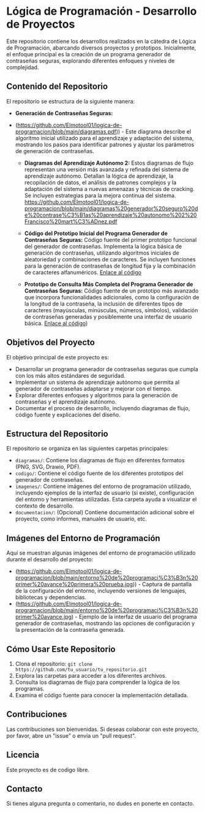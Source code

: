 # Lógica de Programación - Desarrollo de Proyectos

Este repositorio contiene los desarrollos realizados en la cátedra de Lógica de Programación, abarcando diversos proyectos y prototipos. Inicialmente, el enfoque principal es la creación de un programa generador de contraseñas seguras, explorando diferentes enfoques y niveles de complejidad.

## Contenido del Repositorio

El repositorio se estructura de la siguiente manera:

*   **Generación de Contraseñas Seguras:**

*   (https://github.com/Elmotool01/logica-de-programacion/blob/main/diagramas.pdf)) - Este diagrama describe el algoritmo inicial utilizado para el aprendizaje y adaptación del sistema, mostrando los pasos para identificar patrones y ajustar los parámetros de generación de contraseñas.

    *   **Diagramas del Aprendizaje Autónomo 2:** Estos diagramas de flujo representan una versión más avanzada y refinada del sistema de aprendizaje autónomo.  Detallan la lógica de aprendizaje, la recopilación de datos, el análisis de patrones complejos y la adaptación del sistema a nuevas amenazas y técnicas de cracking.  Se incluyen estrategias para la mejora continua del sistema. https://github.com/Elmotool01/logica-de-programacion/blob/main/diagramas%20generador%20seguro%20de%20contrase%C3%B1as%20aprendizaje%20autonomo%202%20Francisco%20mart%C3%ADnez.pdf


    *   **Código del Prototipo Inicial del Programa Generador de Contraseñas Seguras:** Código fuente del primer prototipo funcional del generador de contraseñas.  Implementa la lógica básica de generación de contraseñas, utilizando algoritmos iniciales de aleatoriedad y combinaciones de caracteres.  Se incluyen funciones para la generación de contraseñas de longitud fija y la combinación de caracteres alfanuméricos.  [Enlace al código](https://github.com/Elmotool01/logica-de-programacion/blob/main/generador%20de%20contrase%3Bas%20seguras.py)

    *   **Prototipo de Consulta Más Completa del Programa Generador de Contraseñas Seguras:** Código fuente de un prototipo más avanzado que incorpora funcionalidades adicionales, como la configuración de la longitud de la contraseña, la inclusión de diferentes tipos de caracteres (mayúsculas, minúsculas, números, símbolos),  validación de contraseñas generadas y posiblemente una interfaz de usuario básica. [Enlace al código](https://github.com/Elmotool01/logica-de-programacion/blob/main/pgcs%201.py))

## Objetivos del Proyecto

El objetivo principal de este proyecto es:

*   Desarrollar un programa generador de contraseñas seguras que cumpla con los más altos estándares de seguridad.
*   Implementar un sistema de aprendizaje autónomo que permita al generador de contraseñas adaptarse y mejorar con el tiempo.
*   Explorar diferentes enfoques y algoritmos para la generación de contraseñas y el aprendizaje autónomo.
*   Documentar el proceso de desarrollo, incluyendo diagramas de flujo, código fuente y explicaciones del diseño.

## Estructura del Repositorio

El repositorio se organiza en las siguientes carpetas principales:

*   `diagramas/`: Contiene los diagramas de flujo en diferentes formatos (PNG, SVG, Drawio, PDF).
*   `codigo/`: Contiene el código fuente de los diferentes prototipos del generador de contraseñas.
*   `imagenes/`:  Contiene imágenes del entorno de programación utilizado, incluyendo ejemplos de la interfaz de usuario (si existe), configuración del entorno y herramientas utilizadas.  Esta carpeta ayuda a visualizar el contexto de desarrollo.
*   `documentacion/`: (Opcional) Contiene documentación adicional sobre el proyecto, como informes, manuales de usuario, etc.

## Imágenes del Entorno de Programación

Aquí se muestran algunas imágenes del entorno de programación utilizado durante el desarrollo del proyecto:

*  (https://github.com/Elmotool01/logica-de-programacion/blob/main/entorno%20de%20programaci%C3%B3n%20primer%20avance%20primera%20prueba.jpg)) -  Captura de pantalla de la configuración del entorno, incluyendo versiones de lenguajes, bibliotecas y dependencias.
*   (https://github.com/Elmotool01/logica-de-programacion/blob/main/entorno%20de%20programaci%C3%B3n%20primer%20avance.jpg) - Ejemplo de la interfaz de usuario del programa generador de contraseñas, mostrando las opciones de configuración y la presentación de la contraseña generada.

## Cómo Usar Este Repositorio

1.  Clona el repositorio: `git clone https://github.com/tu_usuario/tu_repositorio.git`
2.  Explora las carpetas para acceder a los diferentes archivos.
3.  Consulta los diagramas de flujo para comprender la lógica de los programas.
4.  Examina el código fuente para conocer la implementación detallada.

## Contribuciones

Las contribuciones son bienvenidas. Si deseas colaborar con este proyecto, por favor, abre un "issue" o envía un "pull request".

## Licencia

Este proyecto es de codigo libre.

## Contacto

Si tienes alguna pregunta o comentario, no dudes en ponerte en contacto.
